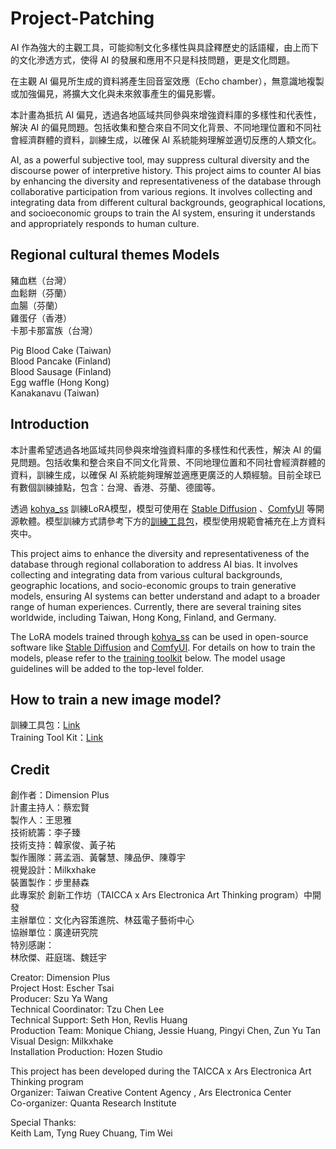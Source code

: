 # Project-Patching

AI 作為強大的主觀工具，可能抑制文化多樣性與具詮釋歷史的話語權，由上而下的文化滲透方式，使得 AI 的發展和應用不只是科技問題，更是文化問題。  

在主觀 AI 偏見所生成的資料將產生回音室效應（Echo chamber），無意識地複製或加強偏見，將擴大文化與未來敘事產生的偏見影響。  

本計畫為抵抗 AI 偏見，透過各地區域共同參與來增強資料庫的多樣性和代表性，解決 AI 的偏見問題。包括收集和整合來自不同文化背景、不同地理位置和不同社會經濟群體的資料，訓練生成，以確保 AI 系統能夠理解並適切反應的人類文化。  

AI, as a powerful subjective tool, may suppress cultural diversity and the discourse power of interpretive history. This project aims to counter AI bias by enhancing the diversity and representativeness of the database through collaborative participation from various regions. It involves collecting and integrating data from different cultural backgrounds, geographical locations, and socioeconomic groups to train the AI system, ensuring it understands and appropriately responds to human culture.


## Regional cultural themes Models

豬血糕（台灣）  
血鬆餅（芬蘭）  
血腸（芬蘭）  
雞蛋仔（香港）  
卡那卡那富族（台灣）  

Pig Blood Cake (Taiwan)  
Blood Pancake (Finland)  
Blood Sausage (Finland)  
Egg waffle (Hong Kong)  
Kanakanavu (Taiwan)  

## Introduction
本計畫希望透過各地區域共同參與來增強資料庫的多樣性和代表性，解決 AI 的偏見問題。包括收集和整合來自不同文化背景、不同地理位置和不同社會經濟群體的資料，訓練生成，以確保 AI 系統能夠理解並適應更廣泛的人類經驗。目前全球已有數個訓練據點，包含：台灣、香港、芬蘭、德國等。  

透過 [kohya_ss](https://github.com/bmaltais/kohya_ss) 訓練LoRA模型，模型可使用在 [Stable Diffusion](https://github.com/AUTOMATIC1111/stable-diffusion-webui) 、[ComfyUI](https://github.com/comfyanonymous/ComfyUI) 等開源軟體。模型訓練方式請參考下方的[訓練工具包](#how-to-train-a-new-image-model)，模型使用規範會補充在上方資料夾中。

This project aims to enhance the diversity and representativeness of the database through regional collaboration to address AI bias. It involves collecting and integrating data from various cultural backgrounds, geographic locations, and socio-economic groups to train generative models, ensuring AI systems can better understand and adapt to a broader range of human experiences. Currently, there are several training sites worldwide, including Taiwan, Hong Kong, Finland, and Germany.

The LoRA models trained through [kohya_ss](https://github.com/bmaltais/kohya_ss) can be used in open-source software like [Stable Diffusion](https://github.com/AUTOMATIC1111/stable-diffusion-webui) and [ComfyUI](https://github.com/comfyanonymous/ComfyUI). For details on how to train the models, please refer to the [training toolkit](#how-to-train-a-new-image-model) below. The model usage guidelines will be added to the top-level folder.


## How to train a new image model?
訓練工具包：[Link](https://drive.google.com/file/d/1GI1ajzyPDyT97EDQ_iU8iM3L8q3hPgJ9/view?usp=sharing)  
Training Tool Kit：[Link](https://drive.google.com/file/d/1GI1ajzyPDyT97EDQ_iU8iM3L8q3hPgJ9/view?usp=sharing)  

## Credit

創作者：Dimension Plus  
計畫主持人：蔡宏賢  
製作人：王思雅  
技術統籌：李子臻  
技術支持：韓家俊、黃子祐  
製作團隊：蔣孟涵、黃馨慧、陳品伊、陳尊宇  
視覺設計：Milkxhake  
裝置製作：步里赫森  
此專案於 創新工作坊（TAICCA x Ars Electronica Art Thinking program）中開發  
主辦單位：文化內容策進院、林茲電子藝術中心  
協辦單位：廣達研究院  
特別感謝：  
林欣傑、莊庭瑞、魏廷宇  

Creator: Dimension Plus  
Project Host: Escher Tsai  
Producer: Szu Ya Wang  
Technical Coordinator: Tzu Chen Lee   
Technical Support: Seth Hon, Revlis Huang  
Production Team: Monique Chiang, Jessie Huang, Pingyi Chen, Zun Yu Tan  
Visual Design: Milkxhake  
Installation Production: Hozen Studio  

This project has been developed during the TAICCA x Ars Electronica Art Thinking program  
Organizer: Taiwan Creative Content Agency , Ars Electronica Center  
Co-organizer: Quanta Research Institute  

Special Thanks:  
Keith Lam, Tyng Ruey Chuang, Tim Wei  
